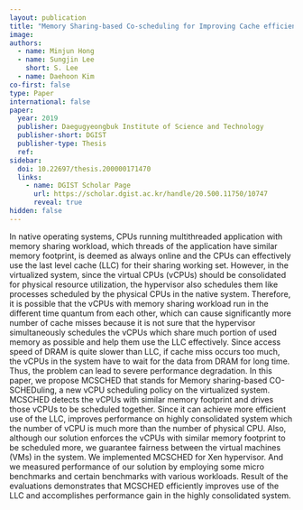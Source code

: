 ```yaml
---
layout: publication
title: "Memory Sharing-based Co-scheduling for Improving Cache efficiency of SMP Virtual Machines"
image: 
authors:
  - name: Minjun Hong
  - name: Sungjin Lee
    short: S. Lee
  - name: Daehoon Kim
co-first: false
type: Paper
international: false
paper: 
  year: 2019
  publisher: Daegugyeongbuk Institute of Science and Technology
  publisher-short: DGIST
  publisher-type: Thesis
  ref:
sidebar:
  doi: 10.22697/thesis.200000171470
  links:
    - name: DGIST Scholar Page
      url: https://scholar.dgist.ac.kr/handle/20.500.11750/10747
      reveal: true
hidden: false
---
```


In native operating systems, CPUs running multithreaded application with memory sharing workload, which threads of the application have similar memory footprint, is deemed as always online and the CPUs can effectively use the last level cache (LLC) for their sharing working set. However, in the virtualized system, since the virtual CPUs (vCPUs) should be consolidated for physical resource utilization, the hypervisor also schedules them like processes scheduled by the physical CPUs in the native system. Therefore, it is possible that the vCPUs with memory sharing workload run in the different time quantum from each other, which can cause significantly more number of cache misses because it is not sure that the hypervisor simultaneously schedules the vCPUs which share much portion of used memory as possible and help them use the LLC effectively. Since access speed of DRAM is quite slower than LLC, if cache miss occurs too much, the vCPUs in the system have to wait for the data from DRAM for long time. Thus, the problem can lead to severe performance degradation. In this paper, we propose MCSCHED that stands for Memory sharing-based CO-SCHEDuling, a new vCPU scheduling policy on the virtualized system. MCSCHED detects the vCPUs with similar memory footprint and drives those vCPUs to be scheduled together. Since it can achieve more efficient use of the LLC, improves performance on highly consolidated system which the number of vCPU is much more than the number of physical CPU. Also, although our solution enforces the vCPUs with similar memory footprint to be scheduled more, we guarantee fairness between the virtual machines (VMs) in the system. We implemented MCSCHED for Xen hypervisor. And we measured performance of our solution by employing some micro benchmarks and certain benchmarks with various workloads. Result of the evaluations demonstrates that MCSCHED efficiently improves use of the LLC and accomplishes performance gain in the highly consolidated system.